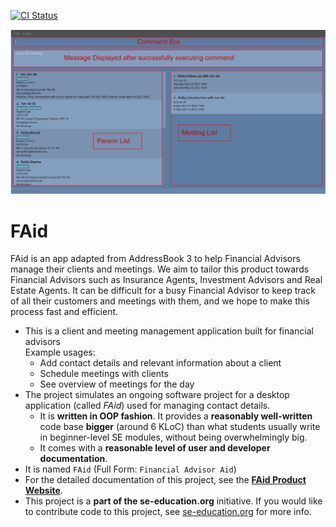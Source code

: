 [![CI Status](https://github.com/AY2223S2-CS2103T-W12-3/tp/workflows/Java%20CI/badge.svg)](https://github.com/AY2223S2-CS2103T-W12-3/tp/actions)

![Ui](docs/images/UiAnnotated.png)

# FAid
FAid is an app adapted from AddressBook 3 to help Financial Advisors manage their clients and meetings.
We aim to tailor this product towards Financial Advisors such as Insurance Agents, Investment Advisors and Real Estate Agents.
It can be difficult for a busy Financial Advisor to keep track of all their customers and meetings with them, and we hope to make this process fast and efficient.

* This is a client and meeting management application built for financial advisors<br>
  Example usages:
  * Add contact details and relevant information about a client
  * Schedule meetings with clients
  * See overview of meetings for the day
* The project simulates an ongoing software project for a desktop application (called _FAid_) used for managing contact details.
  * It is **written in OOP fashion**. It provides a **reasonably well-written** code base **bigger** (around 6 KLoC) than what students usually write in beginner-level SE modules, without being overwhelmingly big.
  * It comes with a **reasonable level of user and developer documentation**.
* It is named `FAid` (Full Form: `Financial Advisor Aid`)
* For the detailed documentation of this project, see the **[FAid Product Website](https://ay2223s2-cs2103t-w12-3.github.io/tp/)**.
* This project is a **part of the se-education.org** initiative. If you would like to contribute code to this project, see [se-education.org](https://se-education.org#https://se-education.org/#contributing) for more info.
